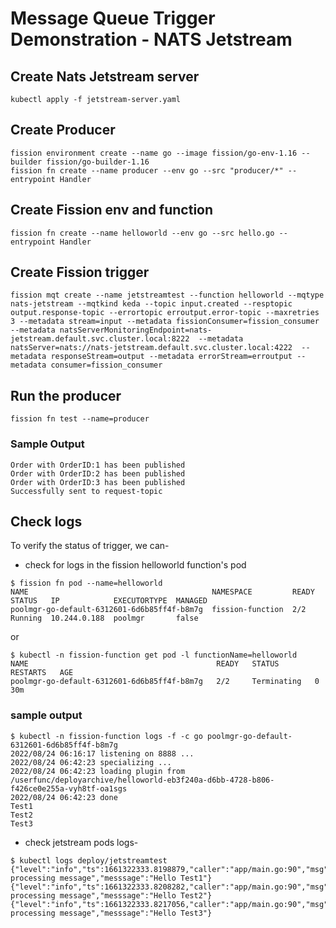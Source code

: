 # Message Queue Trigger Demonstration - NATS Jetstream

## Create Nats Jetstream server
```
kubectl apply -f jetstream-server.yaml
```
## Create Producer

```
fission environment create --name go --image fission/go-env-1.16 --builder fission/go-builder-1.16
fission fn create --name producer --env go --src "producer/*" --entrypoint Handler 
```

## Create Fission env and function
```
fission fn create --name helloworld --env go --src hello.go --entrypoint Handler
```

## Create Fission trigger

```
fission mqt create --name jetstreamtest --function helloworld --mqtype nats-jetstream --mqtkind keda --topic input.created --resptopic output.response-topic --errortopic erroutput.error-topic --maxretries 3 --metadata stream=input --metadata fissionConsumer=fission_consumer --metadata natsServerMonitoringEndpoint=nats-jetstream.default.svc.cluster.local:8222  --metadata natsServer=nats://nats-jetstream.default.svc.cluster.local:4222  --metadata responseStream=output --metadata errorStream=erroutput --metadata consumer=fission_consumer
```
## Run the producer
```
fission fn test --name=producer
```
### Sample Output
```
Order with OrderID:1 has been published
Order with OrderID:2 has been published
Order with OrderID:3 has been published
Successfully sent to request-topic
```

## Check logs
To verify the status of trigger, we can- 

- check for logs in the fission helloworld function's pod

```
$ fission fn pod --name=helloworld
NAME                                         NAMESPACE         READY  STATUS   IP            EXECUTORTYPE  MANAGED  
poolmgr-go-default-6312601-6d6b85ff4f-b8m7g  fission-function  2/2    Running  10.244.0.188  poolmgr       false 
```
or

```
$ kubectl -n fission-function get pod -l functionName=helloworld
NAME                                          READY   STATUS        RESTARTS   AGE
poolmgr-go-default-6312601-6d6b85ff4f-b8m7g   2/2     Terminating   0          30m
```
### sample output

```
$ kubectl -n fission-function logs -f -c go poolmgr-go-default-6312601-6d6b85ff4f-b8m7g 
2022/08/24 06:16:17 listening on 8888 ...
2022/08/24 06:42:23 specializing ...
2022/08/24 06:42:23 loading plugin from /userfunc/deployarchive/helloworld-eb3f240a-d6bb-4728-b806-f426ce0e255a-vyh8tf-oa1sgs
2022/08/24 06:42:23 done
Test1
Test2
Test3
```

- check jetstream pods logs-

```
$ kubectl logs deploy/jetstreamtest
{"level":"info","ts":1661322333.8198879,"caller":"app/main.go:90","msg":"Done processing message","messsage":"Hello Test1"}
{"level":"info","ts":1661322333.8208282,"caller":"app/main.go:90","msg":"Done processing message","messsage":"Hello Test2"}
{"level":"info","ts":1661322333.8217056,"caller":"app/main.go:90","msg":"Done processing message","messsage":"Hello Test3"}
```
